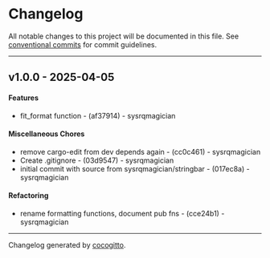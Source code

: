 # Changelog
All notable changes to this project will be documented in this file. See [conventional commits](https://www.conventionalcommits.org/) for commit guidelines.

- - -
## v1.0.0 - 2025-04-05
#### Features
- fit_format function - (af37914) - sysrqmagician
#### Miscellaneous Chores
- remove cargo-edit from dev depends again - (cc0c461) - sysrqmagician
- Create .gitignore - (03d9547) - sysrqmagician
- initial commit with source from sysrqmagician/stringbar - (017ec8a) - sysrqmagician
#### Refactoring
- rename formatting functions, document pub fns - (cce24b1) - sysrqmagician

- - -

Changelog generated by [cocogitto](https://github.com/cocogitto/cocogitto).